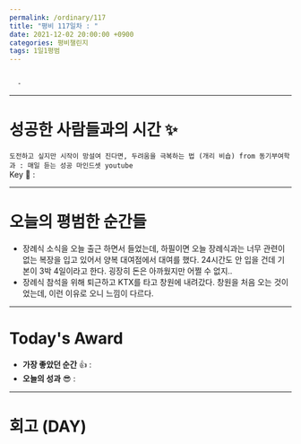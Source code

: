 ```yaml
---
permalink: /ordinary/117
title: "평비 117일차 : "
date: 2021-12-02 20:00:00 +0900
categories: 평비챌린지
tags: 1일1평범
---
```

```

  - 
```

---
# 성공한 사람들과의 시간 ✨
`도전하고 싶지만 시작이 망설여 진다면, 두려움을 극복하는 법 (개리 비숍) from 동기부여학과 : 매일 듣는 성공 마인드셋 youtube`  
Key 🔑 :


---
# 오늘의 평범한 순간들
- 장례식 소식을 오늘 출근 하면서 들었는데, 하필이면 오늘 장례식과는 너무 관련이 없는 복장을 입고 있어서 양복 대여점에서 대여를 했다. 24시간도 안 입을 건데 기본이 3박 4일이라고 한다. 굉장히 돈은 아까웠지만 어쩔 수 없지..
- 장례식 참석을 위해 퇴근하고 KTX를 타고 창원에 내려갔다. 창원을 처음 오는 것이었는데, 이런 이유로 오니 느낌이 다르다.

---
# Today's Award
- **가장 좋았던 순간** 👍 : 
- **오늘의 성과** 😎 : 

---
# 회고 (DAY)
